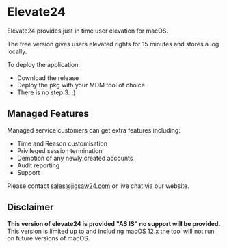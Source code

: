 
# Elevate24

Elevate24 provides just in time user elevation for macOS.

The free version gives users elevated rights for 15 minutes and stores a log locally.

To deploy the application:

- Download the release
- Deploy the pkg with your MDM tool of choice
- There is no step 3. ;)


## Managed Features
Managed service customers can get extra features including:

- Time and Reason customisation
- Privileged session termination
- Demotion of any newly created accounts
- Audit reporting
- Support

Please contact sales@jigsaw24.com or live chat via our website.

## Disclaimer

**This version of elevate24 is provided "AS IS" no support will be provided.** This version is limited up to and including macOS 12.x the tool will not run on future versions of macOS.
